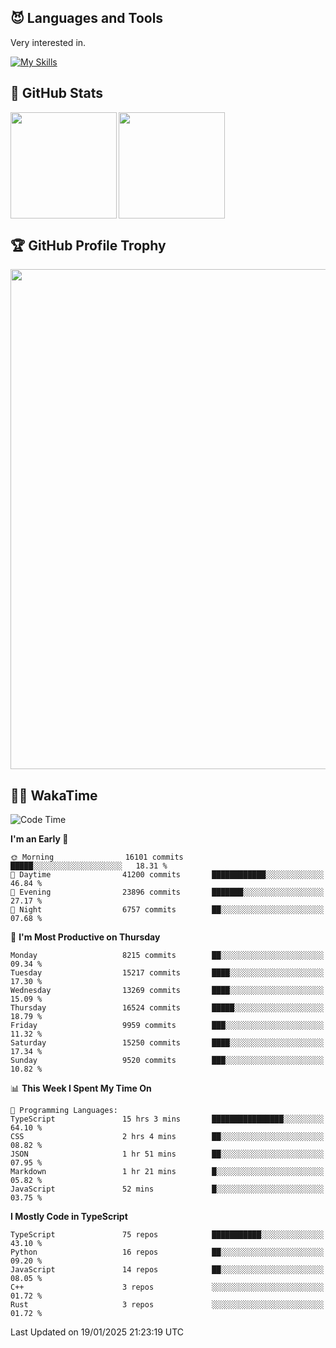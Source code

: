 <!-- # Hi there <img width="35" src="https://user-images.githubusercontent.com/50891407/148686885-0fefeb76-4cf6-473a-9e3e-889ce5513450.gif" /> I'm Yuta Ohira -->

<!-- ![alesion30](https://github.com/Alesion30/Alesion30/assets/50891407/5814fd76-9743-4cf8-89ff-b2be2fd49fb6) -->


<!--
[![Likes](https://badgen.org/img/zenn/alesion/likes?style=for-the-badge)](https://zenn.dev/alesion)
[![Followers](https://badgen.org/img/zenn/alesion/followers?style=for-the-badge)](https://zenn.dev/alesion)
[![Articles](https://badgen.org/img/zenn/alesion/articles?style=for-the-badge)](https://zenn.dev/alesion)
[![Books](https://badgen.org/img/zenn/alesion/books?style=for-the-badge)](https://zenn.dev/alesion?tab=books)
[![Scraps](https://badgen.org/img/zenn/alesion/scraps?style=for-the-badge)](https://zenn.dev/alesion?tab=scraps)

[![Contributions](https://badgen.org/img/qiita/alesion30/contributions?style=for-the-badge)](https://qiita.com/alesion30)
[![Followers](https://badgen.org/img/qiita/alesion30/followers?style=for-the-badge)](https://qiita.com/alesion30)
[![Articles](https://badgen.org/img/qiita/alesion30/articles?style=for-the-badge)](https://qiita.com/alesion30)
-->

<!-- <p align="left"> -->
  <!-- GitHub -->
<!--   <a href="https://github.com/alesion30/alesion30/">
    <img src="https://komarev.com/ghpvc/?username=alesion30" alt="alesion30" />
  </a>
  <a href="https://github.com/alesion30">
    <img height="20" src="https://img.shields.io/github/followers/alesion30?label=follow&logo=github&style=flat" />
  </a> -->
  <!-- Zenn -->
<!--   <a href="https://zenn.dev/alesion">
    <img src="https://zenn.badge.nikaera.com/s/alesion/likes?style=flat" alt="alesion likes" />
  </a>
  <a href="https://zenn.dev/alesion/articles">
    <img src="https://zenn.badge.nikaera.com/s/alesion/articles?style=flat" alt="alesion articles" />
  </a>
  <a href="https://zenn.dev/alesion/followers">
    <img src="https://zenn.badge.nikaera.com/s/alesion/followers?style=flat" alt="alesion followers" />
  </a>
  <a href="https://zenn.dev/alesion/books">
    <img src="https://zenn.badge.nikaera.com/s/alesion/books?style=flat" alt="alesion books" />
  </a>
  <a href="https://zenn.dev/alesion/scraps">
    <img src="https://zenn.badge.nikaera.com/s/alesion/scraps?style=flat" alt="alesion scraps" />
  </a> -->
  <!-- qiita -->
<!--   <a href="http://qiita.com/Alesion30">
    <img height="20" src="https://qiita-badge.apiapi.app/s/Alesion30/posts.svg" />
  </a>
    <img height="20" src="https://qiita-badge.apiapi.app/s/Alesion30/contributions.svg" />
  </a> -->
<!-- </p> -->

## 😈 Languages and Tools

Very interested in.

[![My Skills](https://skillicons.dev/icons?i=react,nextjs,typescript,flutter,firebase)](https://skillicons.dev)

<!-- I can handle a few others. -->

<!-- [![My Skills](https://skillicons.dev/icons?i=javascript,vue,nuxt,redux,electron,express,nodejs,deno,dart,python,flask,php,laravel,wordpress,go,rust,html,css,sass,tailwind,bootstrap,webpack,supabase,aws,dynamodb,mysql,figma,xd,vscode,latex)](https://skillicons.dev) -->

## 💎 GitHub Stats

<div>
  <img height="170" align="left" src="https://github-readme-stats.vercel.app/api?username=Alesion30&count_private=true&show_icons=true&title_color=81A1C1&text_color=ECEFF4&bg_color=2E3440&icon_color=D8DEE9&border_radius=10" />
  <img height="170" src="https://github-readme-stats.vercel.app/api/top-langs/?username=Alesion30&langs_count=8&layout=compact&title_color=81A1C1&text_color=ECEFF4&bg_color=2E3440&icon_color=D8DEE9&border_radius=10" />
</div>


## 🏆 GitHub Profile Trophy

<img width="800" src="https://github-profile-trophy.vercel.app/?username=Alesion30&theme=nord&no-frame=true"/>


## 🧑‍💻 WakaTime

<!--START_SECTION:waka-->
![Code Time](http://img.shields.io/badge/Code%20Time-3%2C987%20hrs%202%20mins-blue)

**I'm an Early 🐤** 

```text
🌞 Morning                16101 commits       █████░░░░░░░░░░░░░░░░░░░░   18.31 % 
🌆 Daytime                41200 commits       ████████████░░░░░░░░░░░░░   46.84 % 
🌃 Evening                23896 commits       ███████░░░░░░░░░░░░░░░░░░   27.17 % 
🌙 Night                  6757 commits        ██░░░░░░░░░░░░░░░░░░░░░░░   07.68 % 
```
📅 **I'm Most Productive on Thursday** 

```text
Monday                   8215 commits        ██░░░░░░░░░░░░░░░░░░░░░░░   09.34 % 
Tuesday                  15217 commits       ████░░░░░░░░░░░░░░░░░░░░░   17.30 % 
Wednesday                13269 commits       ████░░░░░░░░░░░░░░░░░░░░░   15.09 % 
Thursday                 16524 commits       █████░░░░░░░░░░░░░░░░░░░░   18.79 % 
Friday                   9959 commits        ███░░░░░░░░░░░░░░░░░░░░░░   11.32 % 
Saturday                 15250 commits       ████░░░░░░░░░░░░░░░░░░░░░   17.34 % 
Sunday                   9520 commits        ███░░░░░░░░░░░░░░░░░░░░░░   10.82 % 
```


📊 **This Week I Spent My Time On** 

```text
💬 Programming Languages: 
TypeScript               15 hrs 3 mins       ████████████████░░░░░░░░░   64.10 % 
CSS                      2 hrs 4 mins        ██░░░░░░░░░░░░░░░░░░░░░░░   08.82 % 
JSON                     1 hr 51 mins        ██░░░░░░░░░░░░░░░░░░░░░░░   07.95 % 
Markdown                 1 hr 21 mins        █░░░░░░░░░░░░░░░░░░░░░░░░   05.82 % 
JavaScript               52 mins             █░░░░░░░░░░░░░░░░░░░░░░░░   03.75 % 
```

**I Mostly Code in TypeScript** 

```text
TypeScript               75 repos            ███████████░░░░░░░░░░░░░░   43.10 % 
Python                   16 repos            ██░░░░░░░░░░░░░░░░░░░░░░░   09.20 % 
JavaScript               14 repos            ██░░░░░░░░░░░░░░░░░░░░░░░   08.05 % 
C++                      3 repos             ░░░░░░░░░░░░░░░░░░░░░░░░░   01.72 % 
Rust                     3 repos             ░░░░░░░░░░░░░░░░░░░░░░░░░   01.72 % 
```




 Last Updated on 19/01/2025 21:23:19 UTC
<!--END_SECTION:waka-->
